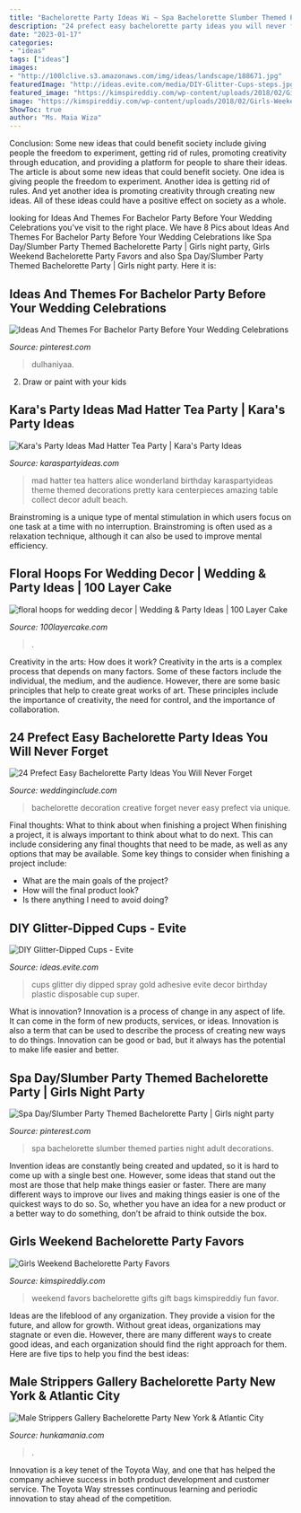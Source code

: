 ```yaml
---
title: "Bachelorette Party Ideas Wi ~ Spa Bachelorette Slumber Themed Parties Night Adult Decorations"
description: "24 prefect easy bachelorette party ideas you will never forget"
date: "2023-01-17"
categories:
- "ideas"
tags: ["ideas"]
images:
- "http://100lclive.s3.amazonaws.com/img/ideas/landscape/188671.jpg"
featuredImage: "http://ideas.evite.com/media/DIY-Glitter-Cups-steps.jpg"
featured_image: "https://kimspireddiy.com/wp-content/uploads/2018/02/Girls-Weekend-Bachelorette-Party-Favors-1.jpg"
image: "https://kimspireddiy.com/wp-content/uploads/2018/02/Girls-Weekend-Bachelorette-Party-Favors-1.jpg"
ShowToc: true
author: "Ms. Maia Wiza"
---
```



Conclusion: Some new ideas that could benefit society include giving people the freedom to experiment, getting rid of rules, promoting creativity through education, and providing a platform for people to share their ideas.
The article is about some new ideas that could benefit society. One idea is giving people the freedom to experiment. Another idea is getting rid of rules. And yet another idea is promoting creativity through creating new ideas. All of these ideas could have a positive effect on society as a whole.

	

		
looking for Ideas And Themes For Bachelor Party Before Your Wedding Celebrations you've visit to the right place. We have 8 Pics about Ideas And Themes For Bachelor Party Before Your Wedding Celebrations like Spa Day/Slumber Party Themed Bachelorette Party | Girls night party, Girls Weekend Bachelorette Party Favors and also Spa Day/Slumber Party Themed Bachelorette Party | Girls night party. Here it is:
		
    
## Ideas And Themes For Bachelor Party Before Your Wedding Celebrations

<img loading=lazy src="https://i.pinimg.com/736x/96/9b/6b/969b6bb8ffa351c24bdb6e489738acca.jpg" onerror="this.onerror=null;this.src='https://tse4.mm.bing.net/th?id=OIP.duPSUSzpfcQ-Su1Eca5qJgAAAA&amp;pid=15.1';" alt="Ideas And Themes For Bachelor Party Before Your Wedding Celebrations">

_Source: pinterest.com_

>dulhaniyaa. 

	

2. Draw or paint with your kids

    
## Kara&#039;s Party Ideas Mad Hatter Tea Party | Kara&#039;s Party Ideas

<img loading=lazy src="http://www.karaspartyideas.com/wp-content/uploads/2012/05/robynprestonphotography-2012-34_600x900.jpg" onerror="this.onerror=null;this.src='https://tse4.mm.bing.net/th?id=OIP.U886wz1iauuIY5ZeH4CE8wHaLH&amp;pid=15.1';" alt="Kara&#039;s Party Ideas Mad Hatter Tea Party | Kara&#039;s Party Ideas">

_Source: karaspartyideas.com_

>mad hatter tea hatters alice wonderland birthday karaspartyideas theme themed decorations pretty kara centerpieces amazing table collect decor adult beach. 

	

Brainstroming is a unique type of mental stimulation in which users focus on one task at a time with no interruption. Brainstroming is often used as a relaxation technique, although it can also be used to improve mental efficiency.

    
## Floral Hoops For Wedding Decor | Wedding &amp; Party Ideas | 100 Layer Cake

<img loading=lazy src="http://100lclive.s3.amazonaws.com/img/ideas/landscape/188671.jpg" onerror="this.onerror=null;this.src='https://tse3.mm.bing.net/th?id=OIP.viDEF8wPTZYjbE1zEpHz9AHaLH&amp;pid=15.1';" alt="floral hoops for wedding decor | Wedding &amp; Party Ideas | 100 Layer Cake">

_Source: 100layercake.com_

>. 

	

Creativity in the arts: How does it work?
Creativity in the arts is a complex process that depends on many factors. Some of these factors include the individual, the medium, and the audience. However, there are some basic principles that help to create great works of art. These principles include the importance of creativity, the need for control, and the importance of collaboration.

    
## 24 Prefect Easy Bachelorette Party Ideas You Will Never Forget

<img loading=lazy src="https://www.weddinginclude.com/wp-content/uploads/2017/05/Creative-Bachelorette-Party-Decoration-Ideas.jpg" onerror="this.onerror=null;this.src='https://tse4.mm.bing.net/th?id=OIP.4wGFbVU7TMXLepOhoLz3-QHaMa&amp;pid=15.1';" alt="24 Prefect Easy Bachelorette Party Ideas You Will Never Forget">

_Source: weddinginclude.com_

>bachelorette decoration creative forget never easy prefect via unique. 

	

Final thoughts: What to think about when finishing a project
When finishing a project, it is always important to think about what to do next. This can include considering any final thoughts that need to be made, as well as any options that may be available. Some key things to consider when finishing a project include:
- What are the main goals of the project?
- How will the final product look?
- Is there anything I need to avoid doing?

    
## DIY Glitter-Dipped Cups - Evite

<img loading=lazy src="http://ideas.evite.com/media/DIY-Glitter-Cups-steps.jpg" onerror="this.onerror=null;this.src='https://tse4.mm.bing.net/th?id=OIP.2SIHeKvTeXrD67fqNR7ceQHaO_&amp;pid=15.1';" alt="DIY Glitter-Dipped Cups - Evite">

_Source: ideas.evite.com_

>cups glitter diy dipped spray gold adhesive evite decor birthday plastic disposable cup super. 

	

What is innovation?
Innovation is a process of change in any aspect of life. It can come in the form of new products, services, or ideas. Innovation is also a term that can be used to describe the process of creating new ways to do things. Innovation can be good or bad, but it always has the potential to make life easier and better.

    
## Spa Day/Slumber Party Themed Bachelorette Party | Girls Night Party

<img loading=lazy src="https://i.pinimg.com/736x/6c/31/c2/6c31c2607ada267eb8da5417843f907c--themed-bachelorette-parties-spa-night.jpg" onerror="this.onerror=null;this.src='https://tse1.mm.bing.net/th?id=OIP.cgkMV0TvycVz3s28iO4l4wHaJ3&amp;pid=15.1';" alt="Spa Day/Slumber Party Themed Bachelorette Party | Girls night party">

_Source: pinterest.com_

>spa bachelorette slumber themed parties night adult decorations. 

	

Invention ideas are constantly being created and updated, so it is hard to come up with a single best one. However, some ideas that stand out the most are those that help make things easier or faster. There are many different ways to improve our lives and making things easier is one of the quickest ways to do so. So, whether you have an idea for a new product or a better way to do something, don’t be afraid to think outside the box.

    
## Girls Weekend Bachelorette Party Favors

<img loading=lazy src="https://kimspireddiy.com/wp-content/uploads/2018/02/Girls-Weekend-Bachelorette-Party-Favors-1.jpg" onerror="this.onerror=null;this.src='https://tse3.mm.bing.net/th?id=OIP.MaDNwQvFVxuYU5Hph_iIOwHaPH&amp;pid=15.1';" alt="Girls Weekend Bachelorette Party Favors">

_Source: kimspireddiy.com_

>weekend favors bachelorette gifts gift bags kimspireddiy fun favor. 

	

Ideas are the lifeblood of any organization. They provide a vision for the future, and allow for growth. Without great ideas, organizations may stagnate or even die. However, there are many different ways to create good ideas, and each organization should find the right approach for them. Here are five tips to help you find the best ideas:

    
## Male Strippers Gallery Bachelorette Party New York &amp; Atlantic City

<img loading=lazy src="https://hunkamania.com/images/gallery-md-img18.jpg" onerror="this.onerror=null;this.src='https://tse2.mm.bing.net/th?id=OIP.ZibNs2-6au9TdPg7-5sm1QDMEy&amp;pid=15.1';" alt="Male Strippers Gallery Bachelorette Party New York &amp; Atlantic City">

_Source: hunkamania.com_

>. 

	

Innovation is a key tenet of the Toyota Way, and one that has helped the company achieve success in both product development and customer service. The Toyota Way stresses continuous learning and periodic innovation to stay ahead of the competition.

